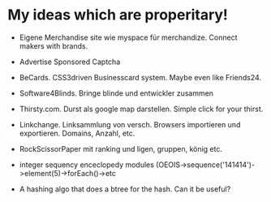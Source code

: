 # My ideas which are properitary!

 - Eigene Merchandise site wie myspace für merchandize. Connect makers with brands.
 - Advertise Sponsored Captcha
 - BeCards. CSS3driven Businesscard system. Maybe even like Friends24.
 - Software4Blinds. Bringe blinde und entwickler zusammen
 - Thirsty.com. Durst als google map darstellen. Simple click for your thirst.
 - Linkchange. Linksammlung von versch. Browsers importieren und exportieren. Domains, Anzahl, etc.
 - RockScissorPaper mit ranking und ligen, gruppen, könig etc.
 - integer sequency enceclopedy modules (OEOIS->sequence('141414')->element(5)->forEach()->etc

 - A hashing algo that does a btree for the hash. Can it be useful?
 
